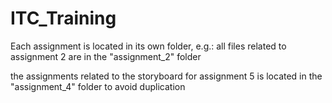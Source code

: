 # ITC_Training

Each assignment is located in its own folder, e.g.: all files related to assignment 2 are in the "assignment_2" folder

the assignments related to the storyboard for assignment 5 is located in the "assignment_4" folder to avoid duplication
